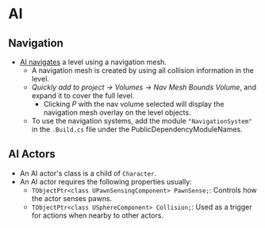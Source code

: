 # AI

## Navigation

- [AI navigates](https://dev.epicgames.com/documentation/en-us/unreal-engine/navigation-system-in-unreal-engine) a level using a navigation mesh.
  - A navigation mesh is created by using all collision information in the level.
  - *Quickly add to project -> Volumes -> Nav Mesh Bounds Volume*, and expand it to cover the full level.
    - Clicking *P* with the nav volume selected will display the navigation mesh overlay on the level objects.
  - To use the navigation systems, add the module `"NavigationSystem"` in the `.Build.cs` file under the PublicDependencyModuleNames.

## AI Actors
- An AI actor's class is a child of `Character`.
- An AI actor requires the following properties usually:
  - `TObjectPtr<class UPawnSensingComponent> PawnSense;`: Controls how the actor senses pawns.
  - `TObjectPtr<class USphereComponent> Collision;`: Used as a trigger for actions when nearby to other actors.

